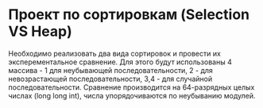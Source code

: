 # Проект по сортировкам (**Selection** VS **Heap**)

Необходимо реализовать два вида сортировок и провести их эксперементальное сравнение. Для этого будут использованы 4 массива - 1 для неубывающей последовательности, 2 - для невозрастающей последовательности, 3,4 - для случайной последовательности. Сравнение производится на 64-разрядных целых числах (long long int), числа упорядочиваются по неубыванию модулей.
